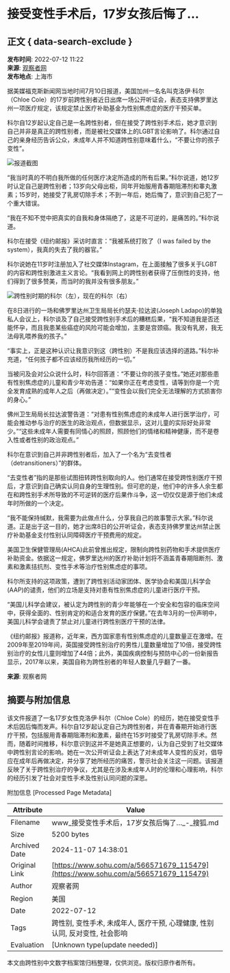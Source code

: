 # 接受变性手术后，17岁女孩后悔了…

## 正文 { data-search-exclude }


**发布时间**: 2022-07-12 11:22  
**来源**: [观察者网](https://www.sohu.com/?spm=smpc.content-abroad.content.1.173099023079968Vd84a)  
**发布地点**: 上海市  

据美媒福克斯新闻网当地时间7月10日报道，美国加州一名名叫克洛伊·科尔（Chloe Cole）的17岁前跨性别者近日出席一场公开听证会，表态支持佛罗里达州一项医疗规定，该规定禁止医疗补助基金为性别焦虑症的医疗干预买单。

科尔自12岁起认定自己是一名跨性别者，但在接受了跨性别手术后，她才意识到自己并非是真正的跨性别者，而是被社交媒体上的LGBT言论影响了。科尔通过自己的亲身经历告诉公众，未成年人并不知道跨性别意味着什么，“不要让你的孩子变性”。

![报道截图](https://p6.itc.cn/q_70/images03/20220712/4af6f9b719c844309d6b37d5cca9d014.jpeg)

“我当时真的不明白我所做的任何医疗决定所造成的所有后果。”科尔说道，她12岁时认定自己是跨性别者；13岁向父母出柜，同年开始服用青春期阻滞剂和睾丸激素；15岁时，她接受了乳房切除手术；不到一年后，她后悔了，意识到自己犯了一个重大错误。

“我在不知不觉中把真实的自我和身体隔绝了，这是不可逆的，是痛苦的。”科尔说道。

科尔在接受《纽约邮报》采访时直言：“我被系统打败了（I was failed by the system），我真的失去了我的器官。”

科尔说她在11岁时注册加入了社交媒体Instagram，在上面接触了很多关于LGBT的内容和跨性别激进主义言论。“我看到网上的跨性别者获得了压倒性的支持，他们得到了很多赞美，而当时的我并没有很多朋友。”

![跨性别时期的科尔（左），现在的科尔（右）](https://p5.itc.cn/q_70/images03/20220712/b15b0abb65604313b9afe59af8d521a7.jpeg)

在8日进行的一场和佛罗里达州卫生局局长约瑟夫·拉达波(Joseph Ladapo)的单独私人会议上，科尔谈及了自己接受跨性别手术后的糟糕后果，“我不知道我是否还能怀孕，而且我患某些癌症的风险可能会增加，主要是宫颈癌。我没有乳房，我无法母乳喂养我的孩子。”

“事实上，正是这种认识让我意识到这（跨性别）不是我应该选择的道路。”科尔补充道，“任何孩子都不应该经历我所经历的一切。”

当被问及会对公众说什么时，科尔回答道：“不要让你的孩子变性。”她还对那些患有性别焦虑症的儿童和青少年劝告道：“如果你正在考虑变性，请等到你是一个完全发育成熟的成年人之后（再做决定）。”“变性会以我们完全无法理解的方式损害你的身心。”

佛州卫生局局长拉达波警告道：“对患有性别焦虑症的未成年人进行医学治疗，可能会推动参与治疗的医生的政治观点，但数据显示，这对儿童的实际好处非常少。”“这些未成年人需要有同情心的照顾，照顾他们的情绪和精神健康，而不是卷入性或者性别的政治观点。”

科尔在意识到自己并非跨性别者后，加入了一个名为“去变性者（detransitioners）”的群体。

“去变性者”指的是那些试图扭转跨性别取向的人。他们通常在接受跨性别医疗干预后，才意识到自己确实认同自身的生理性别。但可悲的是，他们中的许多人余生都在和跨性别手术所导致的不可逆转的医疗后果作斗争，这一切仅仅是源于他们未成年时所做的一个决定。

“我不能保持缄默，我需要为此做点什么，分享我自己的故事警示大家。”科尔说道。正是出于这一目的，她才出席8日的公开听证会，表态支持佛罗里达州禁止医疗补助基金支付性别认同障碍医疗干预费用的规定。

美国卫生保健管理局(AHCA)此前曾推出规定，限制向跨性别药物和手术提供医疗补助资金。依据这一规定，佛罗里达州的医疗补助计划将不涵盖青春期阻断剂、激素和激素拮抗剂、变性手术等治疗性别焦虑症的事项。

科尔所支持的这项政策，遭到了跨性别活动家团体、医学协会和美国儿科学会(AAP)的谴责，他们的立场是支持对患有性别焦虑症的儿童进行医疗干预。

“美国儿科学会建议，被认定为跨性别的青少年能够在一个安全和包容的临床空间中，获得全面的、性别肯定的和适合发育的医疗保健。”在去年3月的一份声明中，美国儿科学会谴责了禁止对儿童进行跨性别医疗干预的法律。

《纽约邮报》报道称，近年来，西方国家患有性别焦虑症的儿童数量正在激增。在2009年至2019年间，英国接受跨性别治疗的男性儿童数量增加了10倍，接受跨性别治疗的女性儿童则增加了44倍；此外，美国疾病控制与预防中心的一份新报告显示，2017年以来，美国自称为跨性别者的年轻人数量几乎翻了一番。

**来源**: 观察者网

## 摘要与附加信息

<!-- tcd_abstract -->
该文件报道了一名17岁女性克洛伊·科尔（Chloe Cole）的经历，她在接受变性手术后因后悔而发声。科尔自12岁起认定自己为跨性别者，并在青春期开始进行医疗干预，包括服用青春期阻滞剂和激素，最终在15岁时接受了乳房切除手术。然而，随着时间推移，科尔意识到这并不是她真正想要的，认为自己受到了社交媒体中跨性别言论的影响。她在一次公开听证会上表达了对未成年人变性的反对，倡导应在成年后再做决定，并分享了她所经历的痛苦，警示社会关注这一问题。该报道反映了关于跨性别治疗的争议，尤其是在涉及未成年人时的伦理和心理影响，科尔的经历引发了社会对变性手术及性别认同问题的深思。
<!-- tcd_abstract_end -->

附加信息 [Processed Page Metadata]

| Attribute       | Value                                  |
|-----------------|----------------------------------------|
| Filename        | www_接受变性手术后，17岁女孩后悔了…_-_搜狐.md                             |
| Size            | 5200 bytes                           |
| Archived Date   | 2024-11-07 14:38:01                             |
| Original Link   | [https://www.sohu.com/a/566571679_115479](https://www.sohu.com/a/566571679_115479)                       |
| Author          | 观察者网                               |
| Region          | 美国                               |
| Date            | 2022-07-12                                 |
| Tags            | 跨性别, 变性手术, 未成年人, 医疗干预, 心理健康, 性别认同, 反对变性, 社会影响                                 |
| Evaluation            | [Unknown type(update needed)]                                 |
<!-- tcd_table_end -->

本文由跨性别中文数字档案馆归档整理，仅供浏览。版权归原作者所有。
